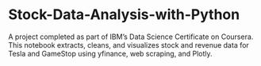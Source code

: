 # Stock-Data-Analysis-with-Python
A project completed as part of IBM’s Data Science Certificate on Coursera. This notebook extracts, cleans, and visualizes stock and revenue data for Tesla and GameStop using yfinance, web scraping, and Plotly.
